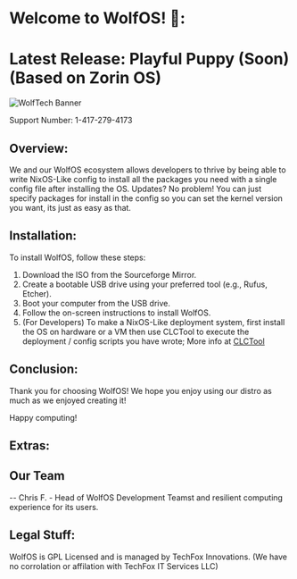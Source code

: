 # Welcome to WolfOS! 🐺:

# Latest Release: Playful Puppy (Soon) (Based on Zorin OS)

![WolfTech Banner](https://github.com/WolfTech-Innovations/WolfOS/blob/master/WolfTech.png)

Support Number: 1-417-279-4173

## Overview:

We and our WolfOS ecosystem allows developers to thrive by being able to write NixOS-Like config to install all the packages you need with a single config file after installing the OS. Updates? No problem! You can just specify packages for install in the config so you can set the kernel version you want, its just as easy as that.

## Installation:

To install WolfOS, follow these steps:

1. Download the ISO from the Sourceforge Mirror.
2. Create a bootable USB drive using your preferred tool (e.g., Rufus, Etcher).
3. Boot your computer from the USB drive.
4. Follow the on-screen instructions to install WolfOS.
5. (For Developers) To make a NixOS-Like deployment system, first install the OS on hardware or a VM then use CLCTool to execute the deployment / config scripts you have wrote; More info at [CLCTool](https://github.com/WolfTech-Innovations/CLCTool)

## Conclusion:

Thank you for choosing WolfOS! We hope you enjoy using our distro as much as we enjoyed creating it!

Happy computing!

## Extras: 

## Our Team

-- Chris F. - Head of WolfOS Development Teamst and resilient computing experience for its users.

## Legal Stuff:

WolfOS is GPL Licensed and is managed by TechFox Innovations. (We have no corrolation or affilation with TechFox IT Services LLC)
